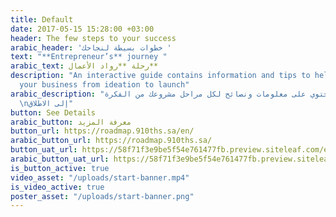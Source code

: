 ```yaml
---
title: Default
date: 2017-05-15 15:28:00 +03:00
header: The few steps to your success
arabic_header: 'خطوات بسيطة لنجاحك '
text: "**Entrepreneur’s** journey "
arabic_text: رحلة **رواد الأعمال**
description: "An interactive guide contains information and tips to help you \nthroughout
  your business from ideation to launch"
arabic_description: "دليل تفاعليّ يحتوي على معلومات ونصائح لكل مراحل مشروعك من الفكرة
  \nإلى الاطلاق"
button: See Details
arabic_button: معرفة المزيد
button_url: https://roadmap.910ths.sa/en/
arabic_button_url: https://roadmap.910ths.sa/
button_uat_url: https://58f71f3e9be5f54e761477fb.preview.siteleaf.com/en
arabic_button_uat_url: https://58f71f3e9be5f54e761477fb.preview.siteleaf.com/
is_button_active: true
video_asset: "/uploads/start-banner.mp4"
is_video_active: true
poster_asset: "/uploads/start-banner.png"
---
```


